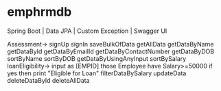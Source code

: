 # emphrmdb

Spring Boot | Data JPA | Custom Exception | Swagger UI

Assessment-> 
signUp
signIn
saveBulkOfData
getAllData
getDataByName
getDataById
getDataByEmailId
getDataByContactNumber
getDataByDOB
sortByName
sortByDOB
getDataByUsingAnyInput
sortBySalary
loanEligibility-> input as [EMPID] those Employee have Salary>=50000 if yes then print "Eligible for Loan"
filterDataBySalary
updateData
deleteDataById
deleteAllData